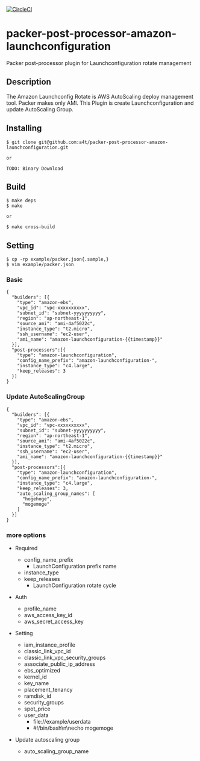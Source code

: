 [![CircleCI](https://circleci.com/gh/a4t/packer-post-processor-amazon-launchconfiguration/tree/master.svg?style=svg)](https://circleci.com/gh/a4t/packer-post-processor-amazon-launchconfiguration/tree/master)

# packer-post-processor-amazon-launchconfiguration

Packer post-processor plugin for Launchconfiguration rotate management

## Description

The Amazon Launchconfig Rotate is AWS AutoScaling deploy management tool.
Packer makes only AMI.
This Plugin is create Launchconfiguration and update AutoScaling Group.

## Installing

```
$ git clone git@github.com:a4t/packer-post-processor-amazon-launchconfiguration.git

or

TODO: Binary Download
```

## Build

```
$ make deps
$ make

or

$ make cross-build
```

## Setting

```
$ cp -rp example/packer.json{.sample,}
$ vim example/packer.json
```

### Basic

```
{
  "builders": [{
    "type": "amazon-ebs",
    "vpc_id": "vpc-xxxxxxxxxx",
    "subnet_id": "subnet-yyyyyyyyyy",
    "region": "ap-northeast-1",
    "source_ami": "ami-4af5022c",
    "instance_type": "t2.micro",
    "ssh_username": "ec2-user",
    "ami_name": "amazon-launchconfiguration-{{timestamp}}"
  }],
  "post-processors":[{
    "type": "amazon-launchconfiguration",
    "config_name_prefix": "amazon-launchconfiguration-",
    "instance_type": "c4.large",
    "keep_releases": 3
  }]
}
```

### Update AutoScalingGroup

```
{
  "builders": [{
    "type": "amazon-ebs",
    "vpc_id": "vpc-xxxxxxxxxx",
    "subnet_id": "subnet-yyyyyyyyyy",
    "region": "ap-northeast-1",
    "source_ami": "ami-4af5022c",
    "instance_type": "t2.micro",
    "ssh_username": "ec2-user",
    "ami_name": "amazon-launchconfiguration-{{timestamp}}"
  }],
  "post-processors":[{
    "type": "amazon-launchconfiguration",
    "config_name_prefix": "amazon-launchconfiguration-",
    "instance_type": "c4.large",
    "keep_releases": 3,
    "auto_scaling_group_names": [
      "hogehoge",
      "mogemoge"
    ]
  }]
}

```

### more options

- Required
  - config_name_prefix
    - LaunchConfiguration prefix name
  - instance_type
  - keep_releases
    - LaunchConfiguration rotate cycle

- Auth
  - profile_name
  - aws_access_key_id
  - aws_secret_access_key

- Setting
  - iam_instance_profile
  - classic_link_vpc_id
  - classic_link_vpc_security_groups
  - associate_public_ip_address
  - ebs_optimized
  - kernel_id
  - key_name
  - placement_tenancy
  - ramdisk_id
  - security_groups
  - spot_price
  - user_data
    - file://example/userdata
    - #!/bin/bash\n\necho mogemoge

- Update autoscaling group
  - auto_scaling_group_name

